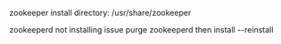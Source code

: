 zookeeper install directory: /usr/share/zookeeper

zookeeperd not installing issue
purge zookeeperd
then install --reinstall


